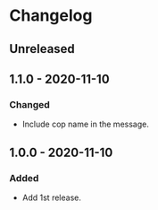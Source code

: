 # Changelog

## Unreleased

## 1.1.0 - 2020-11-10

### Changed

- Include cop name in the message.

## 1.0.0 - 2020-11-10

### Added

- Add 1st release.
